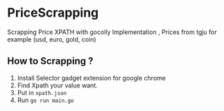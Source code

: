 # PriceScrapping
Scrapping Price XPATH with gocolly Implementation 
, Prices from tgju for example (usd, euro, gold, coin)
## How to Scrapping ?
1. Install Selector gadget extension for google chrome
2. Find Xpath your value want.
3. Put in `xpath.json`
4. Run `go run main.go`